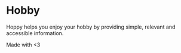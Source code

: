 # Hobby

Hoppy helps you enjoy your hobby by providing simple, relevant and accessible information.

Made with <3
